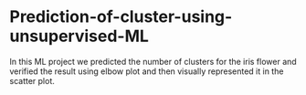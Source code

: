 # Prediction-of-cluster-using-unsupervised-ML
In this ML project we predicted the number of  clusters for the iris flower and verified the result using elbow plot and then visually represented it in the scatter plot.
